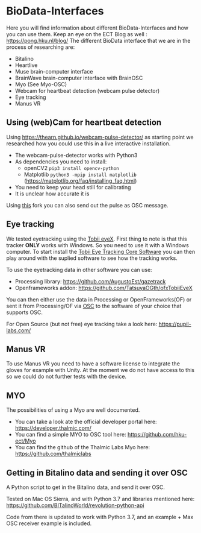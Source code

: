 # BioData-Interfaces

Here you will find information about different BioData-Interfaces and how you can use them.
Keep an eye on the ECT Blog as well : https://pong.hku.nl/blog/ 
The different BioData interface that we are in the process of researching are:

* Bitalino
* Heartlive
* Muse brain-computer interface
* BrainWave brain-computer interface with BrainOSC 
* Myo (See Myo-OSC)
* Webcam for heartbeat detection (webcam pulse detector)
* Eye tracking
* Manus VR

## Using (web)Cam for heartbeat detection

Using https://thearn.github.io/webcam-pulse-detector/ as starting point we researched how you could use this in a live interactive installation.

* The webcam-pulse-detector works with Python3
* As dependencies you need to install: 
  * openCV2 `pip3 install opencv-python`  
  * Matplotlib `python3 -mpip install matplotlib` (https://matplotlib.org/faq/installing_faq.html)
* You need to keep your head still for calibrating
* It is unclear how accurate it is

Using [this](https://github.com/ikbenmacje/webcam-pulse-detector) fork you can also send out the pulse as OSC message.

## Eye tracking

We tested eyetracking using the [Tobii eyeX](https://tobiigaming.com/product/tobii-eyex/). First thing to note is that this tracker **ONLY** works with Windows. So you need to use it with a Windows computer.
To start install the [Tobii Eye Tracking Core Software](https://tobiigaming.com/getstarted/) you can then play around with the suplied software to see how the tracking works. 

To use the eyetracking data in other software you can use:
* Processing library: https://github.com/AugustoEst/gazetrack
* Openframeworks addon: https://github.com/TatsuyaOGth/ofxTobiiEyeX

You can then either use the data in Processing or OpenFrameworks(OF) or sent it from Processing/OF via [OSC](https://en.wikipedia.org/wiki/Open_Sound_Control) to the software of your choice that supports OSC.

For Open Source (but not free) eye tracking take a look here: https://pupil-labs.com/

## Manus VR

To use Manus VR you need to have a software license to integrate the gloves for example with Unity. At the moment we do not have access to this so we could do not further tests with the device.

## MYO

The possibilities of using a Myo are well documented.
* You can take a look ate the official developer portal here: https://developer.thalmic.com/
* You can find a simple MYO to OSC tool here: https://github.com/hku-ect/Myo
* You can find the github of the Thalmic Labs Myo here: https://github.com/thalmiclabs


## Getting in Bitalino data and sending it over OSC

A Python script to get in the Bitalino data, and send it over OSC.

Tested on Mac OS Sierra, and with Python 3.7 and libraries mentioned here:
https://github.com/BITalinoWorld/revolution-python-api

Code from there is updated to work with Python 3.7, and an example + Max OSC receiver example is included.

